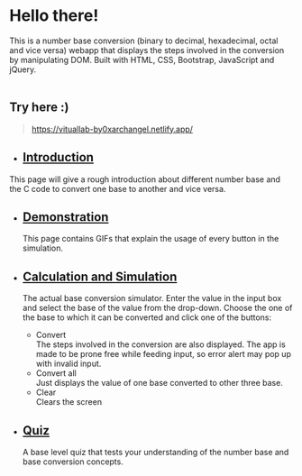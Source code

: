 # Hello there!
This is a number base conversion (binary to decimal, hexadecimal, octal and vice versa) webapp that displays the steps involved in the conversion by manipulating DOM. Built with HTML, CSS, Bootstrap, JavaScript and jQuery.  
<br/>
## Try here :)

> https://vituallab-by0xarchangel.netlify.app/

- ## [Introduction](https://vituallab-by0xarchangel.netlify.app/introduction.html)
This page will give a rough introduction about different number base and the C code to convert one base to another and vice versa.

- ## [Demonstration](https://vituallab-by0xarchangel.netlify.app/demonstration.html)
  This page contains GIFs that explain the usage of every button in the simulation.

- ## [Calculation and Simulation](https://vituallab-by0xarchangel.netlify.app/calculation.html)
  The actual base conversion simulator. Enter the value in the input box and select the base of the value from the drop-down. Choose the one of the base to which it can be converted and click one of the buttons:  
    - Convert  
     The steps involved in the conversion are also displayed. The app is made to be prone free while feeding input, so error alert may pop up with invalid input.    
    - Convert all  
        Just displays the value of one base converted to other three base.  
    - Clear  
  Clears the screen  

- ## [Quiz](https://vituallab-by0xarchangel.netlify.app/quiz.html)
  A base level quiz that tests your understanding of the number base and base conversion concepts.

